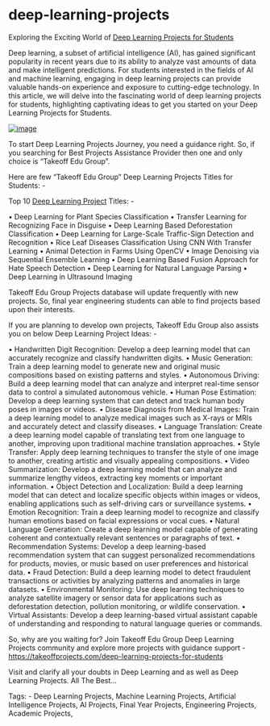 # deep-learning-projects

Exploring the Exciting World of [Deep Learning Projects for Students](https://takeoffprojects.com/deep-learning-projects-for-students)

Deep learning, a subset of artificial intelligence (AI), has gained significant popularity in recent years due to its ability to analyze vast amounts of data and make intelligent predictions. For students interested in the fields of AI and machine learning, engaging in deep learning projects can provide valuable hands-on experience and exposure to cutting-edge technology. In this article, we will delve into the fascinating world of deep learning projects for students, highlighting captivating ideas to get you started on your Deep Learning Projects for Students.

[![image](https://github.com/takeoff-projects-final-year/deep-learning-projects/assets/122364815/d3f955e9-14a5-4d44-aa51-94cf2417b7c1)](https://takeoffprojects.com/deep-learning-projects-for-students)

To start Deep Learning Projects Journey, you need a guidance right. So, if you searching for Best Projects Assistance Provider then one and only choice is “Takeoff Edu Group”.

Here are few “Takeoff Edu Group” Deep Learning Projects Titles for Students: -

Top 10 [Deep Learning Project](https://takeoffprojects.com/deep-learning-projects-for-students) Titles: -

•	Deep Learning for Plant Species Classification
•	Transfer Learning for Recognizing Face in Disguise
•	Deep Learning Based Deforestation Classification
•	Deep Learning for Large-Scale Traffic-Sign Detection and Recognition
•	Rice Leaf Diseases Classification Using CNN With Transfer Learning
•	Animal Detection in Farms Using OpenCV
•	Image Denoising via Sequential Ensemble Learning
•	Deep Learning Based Fusion Approach for Hate Speech Detection
•	Deep Learning for Natural Language Parsing
•	Deep Learning in Ultrasound Imaging

Takeoff Edu Group Projects database will update frequently with new projects. So, final year engineering students can able to find projects based upon their interests.

If you are planning to develop own projects, Takeoff Edu Group also assists you on below Deep Learning Project Ideas: -

•	Handwritten Digit Recognition: Develop a deep learning model that can accurately recognize and classify handwritten digits.
•	Music Generation: Train a deep learning model to generate new and original music compositions based on existing patterns and styles.
•	Autonomous Driving: Build a deep learning model that can analyze and interpret real-time sensor data to control a simulated autonomous vehicle.
•	Human Pose Estimation: Develop a deep learning system that can detect and track human body poses in images or videos.
•	Disease Diagnosis from Medical Images: Train a deep learning model to analyze medical images such as X-rays or MRIs and accurately detect and classify diseases.
•	Language Translation: Create a deep learning model capable of translating text from one language to another, improving upon traditional machine translation approaches.
•	Style Transfer: Apply deep learning techniques to transfer the style of one image to another, creating artistic and visually appealing compositions.
•	Video Summarization: Develop a deep learning model that can analyze and summarize lengthy videos, extracting key moments or important information.
•	Object Detection and Localization: Build a deep learning model that can detect and localize specific objects within images or videos, enabling applications such as self-driving cars or surveillance systems.
•	Emotion Recognition: Train a deep learning model to recognize and classify human emotions based on facial expressions or vocal cues.
•	Natural Language Generation: Create a deep learning model capable of generating coherent and contextually relevant sentences or paragraphs of text.
•	Recommendation Systems: Develop a deep learning-based recommendation system that can suggest personalized recommendations for products, movies, or music based on user preferences and historical data.
•	Fraud Detection: Build a deep learning model to detect fraudulent transactions or activities by analyzing patterns and anomalies in large datasets.
•	Environmental Monitoring: Use deep learning techniques to analyze satellite imagery or sensor data for applications such as deforestation detection, pollution monitoring, or wildlife conservation.
•	Virtual Assistants: Develop a deep learning-based virtual assistant capable of understanding and responding to natural language queries or commands.

So, why are you waiting for? Join Takeoff Edu Group Deep Learning Projects community and explore more projects with guidance support - https://takeoffprojects.com/deep-learning-projects-for-students

Visit and clarify all your doubts in Deep Learning and as well as Deep Learning Projects. All The Best…

Tags: - Deep Learning Projects, Machine Learning Projects, Artificial Intelligence Projects, AI Projects, Final Year Projects, Engineering Projects, Academic Projects,
